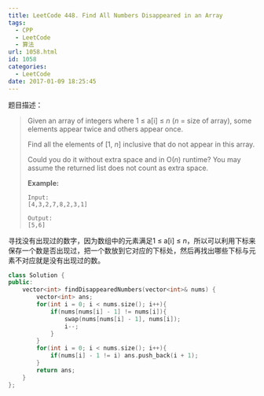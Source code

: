 ```yaml
---
title: LeetCode 448. Find All Numbers Disappeared in an Array
tags:
  - CPP
  - LeetCode
  - 算法
url: 1058.html
id: 1058
categories:
  - LeetCode
date: 2017-01-09 18:25:45
---
```

题目描述：

> Given an array of integers where 1 ≤ a[i] ≤ *n* (*n* = size of array), some elements appear twice and others appear once.
>
> Find all the elements of [1, *n*] inclusive that do not appear in this array.
>
> Could you do it without extra space and in O(*n*) runtime? You may assume the returned list does not count as extra space.
>
> **Example:**
>
> ```
> Input:
> [4,3,2,7,8,2,3,1]
>
> Output:
> [5,6]
> ```

寻找没有出现过的数字，因为数组中的元素满足1 ≤ a[i] ≤ *n*，所以可以利用下标来保存一个数是否出现过，把一个数放到它对应的下标处，然后再找出哪些下标与元素不对应就是没有出现过的数。

```cpp
class Solution {
public:
    vector<int> findDisappearedNumbers(vector<int>& nums) {
        vector<int> ans;
        for(int i = 0; i < nums.size(); i++){
            if(nums[nums[i] - 1] != nums[i]){
                swap(nums[nums[i] - 1], nums[i]);
                i--;
            }
        }
        for(int i = 0; i < nums.size(); i++){
            if(nums[i] - 1 != i) ans.push_back(i + 1);
        }
        return ans;
    }
};
```

